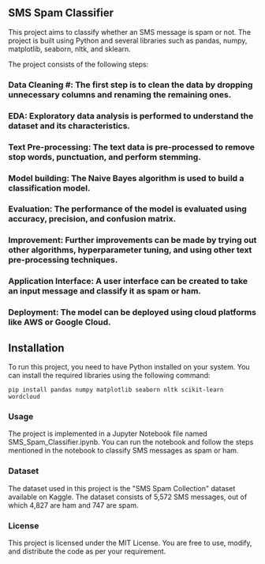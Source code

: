 ## SMS Spam Classifier #

This project aims to classify whether an SMS message is spam or not. The project is built using Python and several libraries such as pandas, numpy, matplotlib, seaborn, nltk, and sklearn.

The project consists of the following steps:

### Data Cleaning #: The first step is to clean the data by dropping unnecessary columns and renaming the remaining ones.

### EDA: Exploratory data analysis is performed to understand the dataset and its characteristics.

### Text Pre-processing: The text data is pre-processed to remove stop words, punctuation, and perform stemming.

### Model building: The Naive Bayes algorithm is used to build a classification model.

### Evaluation: The performance of the model is evaluated using accuracy, precision, and confusion matrix.

### Improvement: Further improvements can be made by trying out other algorithms, hyperparameter tuning, and using other text pre-processing techniques.

### Application Interface: A user interface can be created to take an input message and classify it as spam or ham.

### Deployment: The model can be deployed using cloud platforms like AWS or Google Cloud.

## Installation
To run this project, you need to have Python installed on your system. You can install the required libraries using the following command:

``` pip install pandas numpy matplotlib seaborn nltk scikit-learn wordcloud ```

### Usage
The project is implemented in a Jupyter Notebook file named SMS_Spam_Classifier.ipynb. You can run the notebook and follow the steps mentioned in the notebook to classify SMS messages as spam or ham.

### Dataset
The dataset used in this project is the "SMS Spam Collection" dataset available on Kaggle. The dataset consists of 5,572 SMS messages, out of which 4,827 are ham and 747 are spam.

### License
This project is licensed under the MIT License. You are free to use, modify, and distribute the code as per your requirement.
